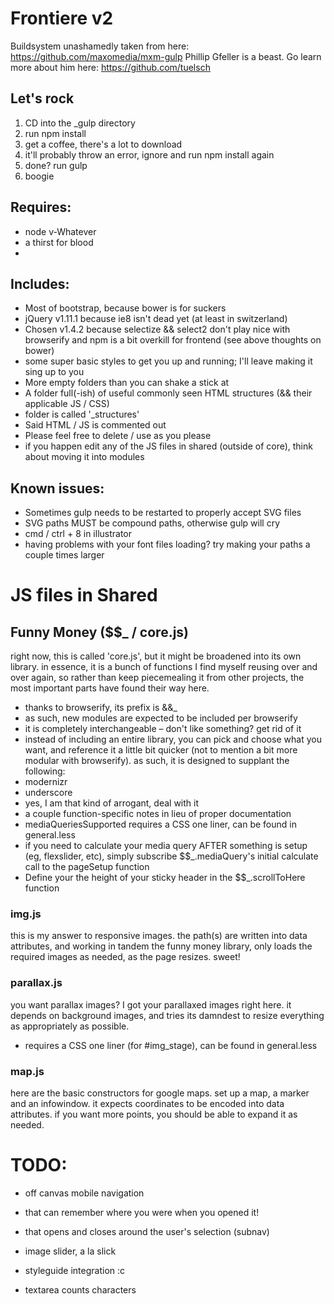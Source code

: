 # Frontiere v2

Buildsystem unashamedly taken from here: https://github.com/maxomedia/mxm-gulp
Phillip Gfeller is a beast. Go learn more about him here: https://github.com/tuelsch

## Let's rock

1. CD into the _gulp directory
2. run npm install
3. get a coffee, there's a lot to download
4. it'll probably throw an error, ignore and run npm install again
5. done? run gulp
6. boogie

## Requires:
- node v-Whatever
- a thirst for blood
- 

## Includes:

- Most of bootstrap, because bower is for suckers
- jQuery v1.11.1 because ie8 isn't dead yet (at least in switzerland)
- Chosen v1.4.2 because selectize && select2 don't play nice with browserify and npm is a bit overkill for frontend (see above thoughts on bower)
 - some super basic styles to get you up and running; I'll leave making it sing up to you
- More empty folders than you can shake a stick at
- A folder full(-ish) of useful commonly seen HTML structures (&& their applicable JS / CSS)
 - folder is called '_structures'
 - Said HTML / JS is commented out
 - Please feel free to delete / use as you please
 - if you happen edit any of the JS files in shared (outside of core), think about moving it into modules

## Known issues:
- Sometimes gulp needs to be restarted to properly accept SVG files
- SVG paths MUST be compound paths, otherwise gulp will cry
 - cmd / ctrl + 8 in illustrator
- having problems with your font files loading? try making your paths a couple times larger

# JS files in Shared

## Funny Money ($$_ / core.js)
right now, this is called 'core.js', but it might be broadened into its own library. in essence, it is a bunch of functions I find myself reusing over and over again, so rather than keep piecemealing it from other projects, the most important parts have found their way here.
- thanks to browserify, its prefix is &&_
 - as such, new modules are expected to be included per browserify
- it is completely interchangeable – don't like something? get rid of it
- instead of including an entire library, you can pick and choose what you want, and reference it a little bit quicker (not to mention a bit more modular with browserify). as such, it is designed to supplant the following:
 - modernizr
 - underscore
 - yes, I am that kind of arrogant, deal with it
- a couple function-specific notes in lieu of proper documentation
 - mediaQueriesSupported requires a CSS one liner, can be found in general.less
 - if you need to calculate your media query AFTER something is setup (eg, flexslider, etc), simply subscribe $$_.mediaQuery's initial calculate call to the pageSetup function
 - Define your the height of your sticky header in the $$_.scrollToHere function

### img.js
this is my answer to responsive images. the path(s) are written into data attributes, and working in tandem the funny money library, only loads the required images as needed, as the page resizes. sweet!

### parallax.js
you want parallax images? I got your parallaxed images right here. it depends on background images, and tries its damndest to resize everything as appropriately as possible.
 - requires a CSS one liner (for #img_stage), can be found in general.less

### map.js
here are the basic constructors for google maps. set up a map, a marker and an infowindow. it expects coordinates to be encoded into data attributes. if you want more points, you should be able to expand it as needed.


# TODO:

- off canvas mobile navigation
 - that can remember where you were when you opened it!
 - that opens and closes around the user's selection (subnav)

- image slider, a la slick

- styleguide integration :c

- textarea counts characters

